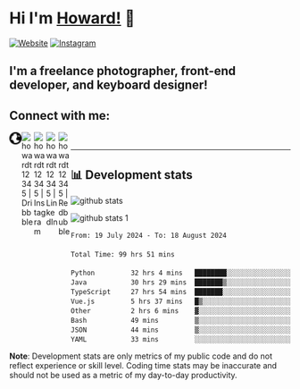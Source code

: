 # Hi I'm [Howard!][website] 👋

[![Website](https://img.shields.io/website?label=howardt12345.com&style=for-the-badge&url=https%3A%2F%2Fhowardt12345.com)](https://howardt12345.com)
[![Instagram](https://img.shields.io/badge/instagram-%23E4405F.svg?&style=for-the-badge&logo=instagram&logoColor=white)](https://instagram.com/howardt12345)

I'm a freelance photographer, front-end developer, and keyboard designer!
---

## Connect with me:

[<img align="left" alt="howardt12345.com" width="22px" src="https://raw.githubusercontent.com/iconic/open-iconic/master/svg/globe.svg" />][website]
[<img align="left" alt="howardt12345 | Dribbble" width="22px" src="https://cdn.jsdelivr.net/npm/simple-icons@v3/icons/dribbble.svg" />][dribbble]
[<img align="left" alt="howardt12345 | Instagram" width="22px" src="https://cdn.jsdelivr.net/npm/simple-icons@v3/icons/instagram.svg" />][instagram]
[<img align="left" alt="howardt12345 | LinkedIn" width="22px" src="https://cdn.jsdelivr.net/npm/simple-icons@v3/icons/linkedin.svg" />][linkedin]
[<img align="left" alt="howardt12345 | Redbubble" width="22px" src="https://cdn.jsdelivr.net/npm/simple-icons@v3/icons/redbubble.svg" />][redbubble]

<br />

---

## 📊 Development stats

![github stats](https://github-readme-stats.vercel.app/api?username=howardt12345&show_icons=true&hide_border=true&theme=dark&hide=contribs,issues)

![github stats 1](https://github-readme-stats.vercel.app/api/top-langs?username=howardt12345&langs_count=8&show_icons=true&hide_border=true&theme=dark&layout=compact)

<!--START_SECTION:waka-->

```txt
From: 19 July 2024 - To: 18 August 2024

Total Time: 99 hrs 51 mins

Python         32 hrs 4 mins   ████████░░░░░░░░░░░░░░░░░   31.46 %
Java           30 hrs 29 mins  ███████▒░░░░░░░░░░░░░░░░░   29.91 %
TypeScript     27 hrs 54 mins  ███████░░░░░░░░░░░░░░░░░░   27.36 %
Vue.js         5 hrs 37 mins   █▒░░░░░░░░░░░░░░░░░░░░░░░   05.52 %
Other          2 hrs 6 mins    ▓░░░░░░░░░░░░░░░░░░░░░░░░   02.07 %
Bash           49 mins         ▒░░░░░░░░░░░░░░░░░░░░░░░░   00.81 %
JSON           44 mins         ▒░░░░░░░░░░░░░░░░░░░░░░░░   00.72 %
YAML           33 mins         ░░░░░░░░░░░░░░░░░░░░░░░░░   00.55 %
```

<!--END_SECTION:waka-->

**Note**: Development stats are only metrics of my public code and do not reflect experience or skill level. Coding time stats may be inaccurate and should not be used as a metric of my day-to-day productivity.

[website]: https://howardt12345.com
[dribbble]: https://dribbble.com/howardt12345
[instagram]: https://instagram.com/howardt12345
[linkedin]: https://linkedin.com/in/howardt12345
[redbubble]: https://www.redbubble.com/people/howardt12345/
